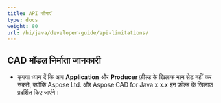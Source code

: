 ```yaml
---
title: API सीमाएँ
type: docs
weight: 80
url: /hi/java/developer-guide/api-limitations/
---
```


## **CAD मॉडल निर्माता जानकारी**
- कृपया ध्यान दें कि आप **Application** और **Producer** फ़ील्ड के खिलाफ मान सेट नहीं कर सकते, क्योंकि Aspose Ltd. और Aspose.CAD for Java x.x.x इन फ़ील्ड के खिलाफ प्रदर्शित किए जाएंगे।
